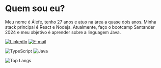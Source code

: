 # Quem sou eu?
 Meu nome é Álefe, tenho 27 anos e atuo na área a quase dois anos. Minha stack principal é React e Nodejs. Atualmente, faço o bootcamp Santander 2024 e meu objetivo é aprender sobre a linguagem Java.

 [![LinkedIn](https://img.shields.io/badge/LinkedIn-0077B5?style=for-the-badge&logo=linkedin&logoColor=white)](https://www.linkedin.com/in/alefebsp/) [![E-mail](https://img.shields.io/badge/-Email-000?style=for-the-badge&logo=microsoft-outlook&logoColor=007BFF)](mailto:alefebsp@hotmail.com)

![TypeScript](https://img.shields.io/badge/TypeScript-007ACC?style=for-the-badge&logo=typescript&logoColor=white) ![Java](https://img.shields.io/badge/java-%23ED8B00.svg?style=for-the-badge&logo=openjdk&logoColor=white)


![Top Langs](https://github-readme-stats-git-masterrstaa-rickstaa.vercel.app/api/top-langs/?username=alefebspp&bg_color=000&border_color=30A3DC&title_color=E94D5F&text_color=FFF)

